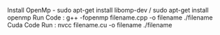 Install OpenMp - sudo apt-get install libomp-dev / sudo apt-get install openmp
Run Code :
    g++ -fopenmp filename.cpp -o filename
    ./filename
Cuda Code Run :
    nvcc filename.cu -o filename
    ./filename
